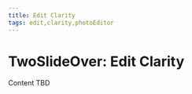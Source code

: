 ```yaml
---
title: Edit Clarity
tags: edit,clarity,photoEditor
---
```


# TwoSlideOver: Edit Clarity

Content TBD
